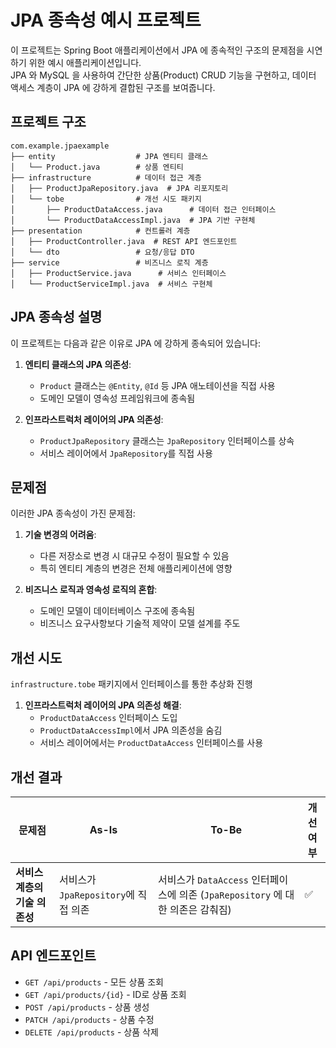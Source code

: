 # JPA 종속성 예시 프로젝트

이 프로젝트는 Spring Boot 애플리케이션에서 JPA 에 종속적인 구조의 문제점을 시연하기 위한 예시 애플리케이션입니다.  
JPA 와 MySQL 을 사용하여 간단한 상품(Product) CRUD 기능을 구현하고, 데이터 액세스 계층이 JPA 에 강하게 결합된 구조를 보여줍니다.

## 프로젝트 구조

```
com.example.jpaexample
├── entity                  # JPA 엔티티 클래스
│   └── Product.java        # 상품 엔티티
├── infrastructure          # 데이터 접근 계층
│   ├── ProductJpaRepository.java  # JPA 리포지토리
│   └── tobe                # 개선 시도 패키지
│       ├── ProductDataAccess.java      # 데이터 접근 인터페이스
│       └── ProductDataAccessImpl.java  # JPA 기반 구현체
├── presentation            # 컨트롤러 계층
│   ├── ProductController.java  # REST API 엔드포인트
│   └── dto                 # 요청/응답 DTO
├── service                 # 비즈니스 로직 계층
│   ├── ProductService.java      # 서비스 인터페이스
│   └── ProductServiceImpl.java  # 서비스 구현체
```

## JPA 종속성 설명

이 프로젝트는 다음과 같은 이유로 JPA 에 강하게 종속되어 있습니다:

1. **엔티티 클래스의 JPA 의존성**:
   - `Product` 클래스는 `@Entity`, `@Id` 등 JPA 애노테이션을 직접 사용
   - 도메인 모델이 영속성 프레임워크에 종속됨

2. **인프라스트럭처 레이어의 JPA 의존성**:
   - `ProductJpaRepository` 클래스는 `JpaRepository` 인터페이스를 상속
   - 서비스 레이어에서 `JpaRepository`를 직접 사용

## 문제점

이러한 JPA 종속성이 가진 문제점:

1. **기술 변경의 어려움**:
   - 다른 저장소로 변경 시 대규모 수정이 필요할 수 있음
   - 특히 엔티티 계층의 변경은 전체 애플리케이션에 영향

2. **비즈니스 로직과 영속성 로직의 혼합**:
   - 도메인 모델이 데이터베이스 구조에 종속됨
   - 비즈니스 요구사항보다 기술적 제약이 모델 설계를 주도

## 개선 시도

`infrastructure.tobe` 패키지에서 인터페이스를 통한 추상화 진행

1. **인프라스트럭처 레이어의 JPA 의존성 해결**:
   - `ProductDataAccess` 인터페이스 도입
   - `ProductDataAccessImpl`에서 JPA 의존성을 숨김
   - 서비스 레이어에서는 `ProductDataAccess` 인터페이스를 사용

## 개선 결과

| 문제점                | As-Is                       | To-Be                                                      | 개선여부 |
|--------------------|-----------------------------|------------------------------------------------------------|------|
| **서비스 계층의 기술 의존성** | 서비스가 `JpaRepository`에 직접 의존 | 서비스가 `DataAccess` 인터페이스에 의존 (`JpaRepository` 에 대한 의존은 감춰짐) | ✅    |

## API 엔드포인트

- `GET /api/products` - 모든 상품 조회
- `GET /api/products/{id}` - ID로 상품 조회
- `POST /api/products` - 상품 생성
- `PATCH /api/products` - 상품 수정
- `DELETE /api/products` - 상품 삭제
